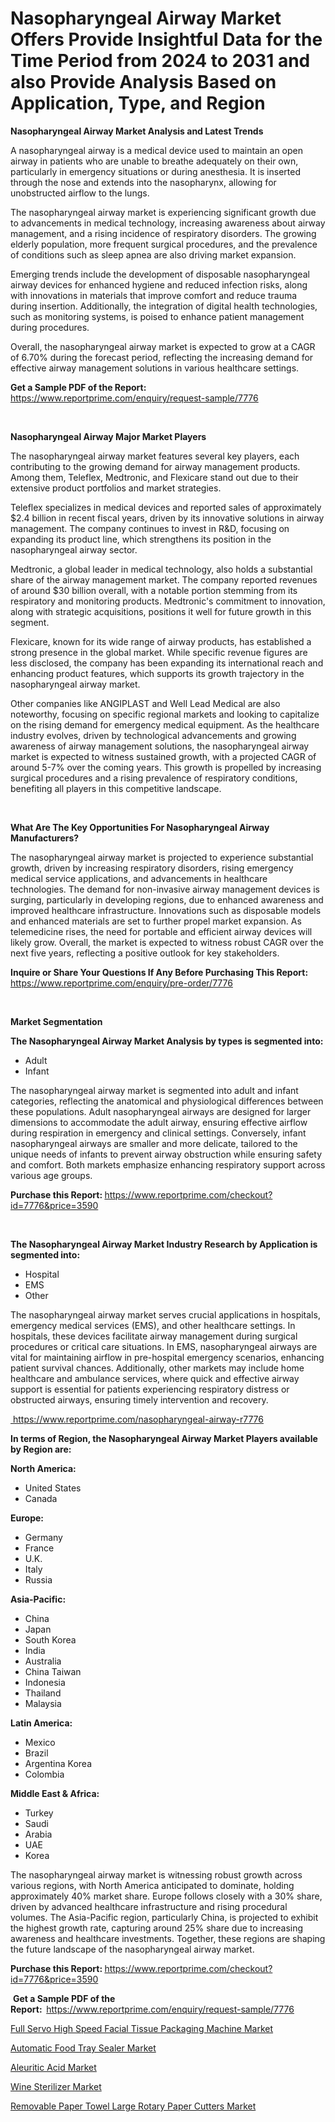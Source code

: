 <p><h1>Nasopharyngeal Airway Market Offers Provide Insightful Data for the Time Period from 2024 to 2031 and also Provide Analysis Based on Application, Type, and Region</h1></p><p><strong>Nasopharyngeal Airway Market Analysis and Latest Trends</strong></p>
<p><p>A nasopharyngeal airway is a medical device used to maintain an open airway in patients who are unable to breathe adequately on their own, particularly in emergency situations or during anesthesia. It is inserted through the nose and extends into the nasopharynx, allowing for unobstructed airflow to the lungs. </p><p>The nasopharyngeal airway market is experiencing significant growth due to advancements in medical technology, increasing awareness about airway management, and a rising incidence of respiratory disorders. The growing elderly population, more frequent surgical procedures, and the prevalence of conditions such as sleep apnea are also driving market expansion. </p><p>Emerging trends include the development of disposable nasopharyngeal airway devices for enhanced hygiene and reduced infection risks, along with innovations in materials that improve comfort and reduce trauma during insertion. Additionally, the integration of digital health technologies, such as monitoring systems, is poised to enhance patient management during procedures. </p><p>Overall, the nasopharyngeal airway market is expected to grow at a CAGR of 6.70% during the forecast period, reflecting the increasing demand for effective airway management solutions in various healthcare settings.</p></p>
<p><strong>Get a Sample PDF of the Report:&nbsp;</strong> <a href="https://www.reportprime.com/enquiry/request-sample/7776?utm_campaign=1113&utm_medium=2&utm_source=Github&utm_content=ia&utm_term=28102024&utm_id=nasopharyngeal-airway">https://www.reportprime.com/enquiry/request-sample/7776</a></p>
<p>&nbsp;</p>
<p><strong>Nasopharyngeal Airway Major Market Players</strong></p>
<p><p>The nasopharyngeal airway market features several key players, each contributing to the growing demand for airway management products. Among them, Teleflex, Medtronic, and Flexicare stand out due to their extensive product portfolios and market strategies.</p><p>Teleflex specializes in medical devices and reported sales of approximately $2.4 billion in recent fiscal years, driven by its innovative solutions in airway management. The company continues to invest in R&D, focusing on expanding its product line, which strengthens its position in the nasopharyngeal airway sector.</p><p>Medtronic, a global leader in medical technology, also holds a substantial share of the airway management market. The company reported revenues of around $30 billion overall, with a notable portion stemming from its respiratory and monitoring products. Medtronic's commitment to innovation, along with strategic acquisitions, positions it well for future growth in this segment.</p><p>Flexicare, known for its wide range of airway products, has established a strong presence in the global market. While specific revenue figures are less disclosed, the company has been expanding its international reach and enhancing product features, which supports its growth trajectory in the nasopharyngeal airway market.</p><p>Other companies like ANGIPLAST and Well Lead Medical are also noteworthy, focusing on specific regional markets and looking to capitalize on the rising demand for emergency medical equipment. As the healthcare industry evolves, driven by technological advancements and growing awareness of airway management solutions, the nasopharyngeal airway market is expected to witness sustained growth, with a projected CAGR of around 5-7% over the coming years. This growth is propelled by increasing surgical procedures and a rising prevalence of respiratory conditions, benefiting all players in this competitive landscape.</p></p>
<p>&nbsp;</p>
<p><strong>What Are The Key Opportunities For Nasopharyngeal Airway Manufacturers?</strong></p>
<p><p>The nasopharyngeal airway market is projected to experience substantial growth, driven by increasing respiratory disorders, rising emergency medical service applications, and advancements in healthcare technologies. The demand for non-invasive airway management devices is surging, particularly in developing regions, due to enhanced awareness and improved healthcare infrastructure. Innovations such as disposable models and enhanced materials are set to further propel market expansion. As telemedicine rises, the need for portable and efficient airway devices will likely grow. Overall, the market is expected to witness robust CAGR over the next five years, reflecting a positive outlook for key stakeholders.</p></p>
<p><strong>Inquire or Share Your Questions If Any Before Purchasing This Report:</strong> <a href="https://www.reportprime.com/enquiry/pre-order/7776?utm_campaign=1113&utm_medium=2&utm_source=Github&utm_content=ia&utm_term=28102024&utm_id=nasopharyngeal-airway">https://www.reportprime.com/enquiry/pre-order/7776</a></p>
<p>&nbsp;</p>
<p><strong>Market Segmentation</strong></p>
<p><strong>The Nasopharyngeal Airway Market Analysis by types is segmented into:</strong></p>
<p><ul><li>Adult</li><li>Infant</li></ul></p>
<p><p>The nasopharyngeal airway market is segmented into adult and infant categories, reflecting the anatomical and physiological differences between these populations. Adult nasopharyngeal airways are designed for larger dimensions to accommodate the adult airway, ensuring effective airflow during respiration in emergency and clinical settings. Conversely, infant nasopharyngeal airways are smaller and more delicate, tailored to the unique needs of infants to prevent airway obstruction while ensuring safety and comfort. Both markets emphasize enhancing respiratory support across various age groups.</p></p>
<p><strong>Purchase this Report:&nbsp;</strong><a href="https://www.reportprime.com/checkout?id=7776&price=3590&utm_campaign=1113&utm_medium=2&utm_source=Github&utm_content=ia&utm_term=28102024&utm_id=nasopharyngeal-airway">https://www.reportprime.com/checkout?id=7776&price=3590</a></p>
<p>&nbsp;</p>
<p><strong>The Nasopharyngeal Airway Market Industry Research by Application is segmented into:</strong></p>
<p><ul><li>Hospital</li><li>EMS</li><li>Other</li></ul></p>
<p><p>The nasopharyngeal airway market serves crucial applications in hospitals, emergency medical services (EMS), and other healthcare settings. In hospitals, these devices facilitate airway management during surgical procedures or critical care situations. In EMS, nasopharyngeal airways are vital for maintaining airflow in pre-hospital emergency scenarios, enhancing patient survival chances. Additionally, other markets may include home healthcare and ambulance services, where quick and effective airway support is essential for patients experiencing respiratory distress or obstructed airways, ensuring timely intervention and recovery.</p></p>
<p><a href="https://www.reportprime.com/nasopharyngeal-airway-r7776?utm_campaign=1113&utm_medium=2&utm_source=Github&utm_content=ia&utm_term=28102024&utm_id=nasopharyngeal-airway">&nbsp;https://www.reportprime.com/nasopharyngeal-airway-r7776</a></p>
<p><strong>In terms of Region, the Nasopharyngeal Airway Market Players available by Region are:</strong></p>
<p>
    <p> <strong> North America: </strong>
        <ul>
            <li>United States</li>
            <li>Canada</li>
        </ul>
        </p> 
    <p> <strong> Europe: </strong>
        <ul>
            <li>Germany</li>
            <li>France</li>
            <li>U.K.</li>
            <li>Italy</li>
            <li>Russia</li>
        </ul>
        </p> 
    <p> <strong> Asia-Pacific: </strong>
        <ul>
            <li>China</li>
            <li>Japan</li>
            <li>South Korea</li>
            <li>India</li>
            <li>Australia</li>
            <li>China Taiwan</li>
            <li>Indonesia</li>
            <li>Thailand</li>
            <li>Malaysia</li>
        </ul>
        </p> 
    <p> <strong> Latin America: </strong>
        <ul>
            <li>Mexico</li>
            <li>Brazil</li>
            <li>Argentina Korea</li>
            <li>Colombia</li>
        </ul>
        </p> 
    <p> <strong> Middle East & Africa: </strong>
        <ul>
            <li>Turkey</li>
            <li>Saudi</li>
            <li>Arabia</li>
            <li>UAE</li>
            <li>Korea</li>
        </ul>
    </p>
    </p>
<p><p>The nasopharyngeal airway market is witnessing robust growth across various regions, with North America anticipated to dominate, holding approximately 40% market share. Europe follows closely with a 30% share, driven by advanced healthcare infrastructure and rising procedural volumes. The Asia-Pacific region, particularly China, is projected to exhibit the highest growth rate, capturing around 25% share due to increasing awareness and healthcare investments. Together, these regions are shaping the future landscape of the nasopharyngeal airway market.</p></p>
<p><strong>Purchase this Report: </strong><a href="https://www.reportprime.com/checkout?id=7776&price=3590&utm_campaign=1113&utm_medium=2&utm_source=Github&utm_content=ia&utm_term=28102024&utm_id=nasopharyngeal-airway">https://www.reportprime.com/checkout?id=7776&price=3590</a></p>
<p>&nbsp;<strong>Get a Sample PDF of the Report:&nbsp;&nbsp;</strong><a href="https://www.reportprime.com/enquiry/request-sample/7776?utm_campaign=1113&utm_medium=2&utm_source=Github&utm_content=ia&utm_term=28102024&utm_id=nasopharyngeal-airway">https://www.reportprime.com/enquiry/request-sample/7776</a></p>
<p><strong></strong></p>
<p><p><a href="https://issuu.com/reportprime-2/docs/full-servo-high-speed-facial-tissue_08ce6437f5775d?utm_campaign=1113&utm_medium=2&utm_source=Github&utm_content=ia&utm_term=28102024&utm_id=nasopharyngeal-airway">Full Servo High Speed Facial Tissue Packaging Machine Market</a></p><p><a href="https://github.com/tewellnudorennk/Market-Research-Report-List-1/blob/main/automatic-food-tray-sealer-market.md?utm_campaign=1113&utm_medium=2&utm_source=Github&utm_content=ia&utm_term=28102024&utm_id=nasopharyngeal-airway">Automatic Food Tray Sealer Market</a></p><p><a href="https://www.linkedin.com/pulse/aleuritic-acid-market-outlook-current-assessment-future-projections-gqx9e?utm_campaign=1113&utm_medium=2&utm_source=Github&utm_content=ia&utm_term=28102024&utm_id=nasopharyngeal-airway">Aleuritic Acid Market</a></p><p><a href="https://github.com/keitelmoprotinu/Market-Research-Report-List-1/blob/main/wine-sterilizer-market.md?utm_campaign=1113&utm_medium=2&utm_source=Github&utm_content=ia&utm_term=28102024&utm_id=nasopharyngeal-airway">Wine Sterilizer Market</a></p><p><a href="https://issuu.com/reportprime-2/docs/removable-paper-towel-large-rotary-_44e6cfcffc33e1?utm_campaign=1113&utm_medium=2&utm_source=Github&utm_content=ia&utm_term=28102024&utm_id=nasopharyngeal-airway">Removable Paper Towel Large Rotary Paper Cutters Market</a></p></p>